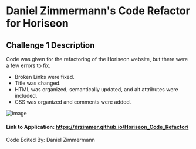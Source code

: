 # Daniel Zimmermann's Code Refactor for Horiseon

## Challenge 1 Description

Code was given for the refactoring of the Horiseon website, but there were a few errors to fix.

- Broken Links were fixed.
- Title was changed.
- HTML was organized, semantically updated, and alt attributes were included.
- CSS was organized and comments were added.


![image](https://user-images.githubusercontent.com/91150259/144637611-43cc5c83-be73-49ba-bee8-f7fbfde4d332.png)


#### Link to Application: https://drzimmer.github.io/Horiseon_Code_Refactor/

Code Edited By: Daniel Zimmermann
